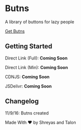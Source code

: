 # Butns
A library of buttons for lazy people

[Get Butns](http://getbutns.tk)

## Getting Started
Direct Link (Full): **Coming Soon**

Direct Link (Min): **Coming Soon**

CDNJS: **Coming Soon**

JSDelivr: **Coming Soon**

## Changelog
11/9/16: Butns created

Made With ❤️ by Shreyas and Talon
